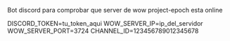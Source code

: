 Bot discord para comprobar que server de wow project-epoch esta online

DISCORD_TOKEN=tu_token_aqui
WOW_SERVER_IP=ip_del_servidor
WOW_SERVER_PORT=3724
CHANNEL_ID=123456789012345678
